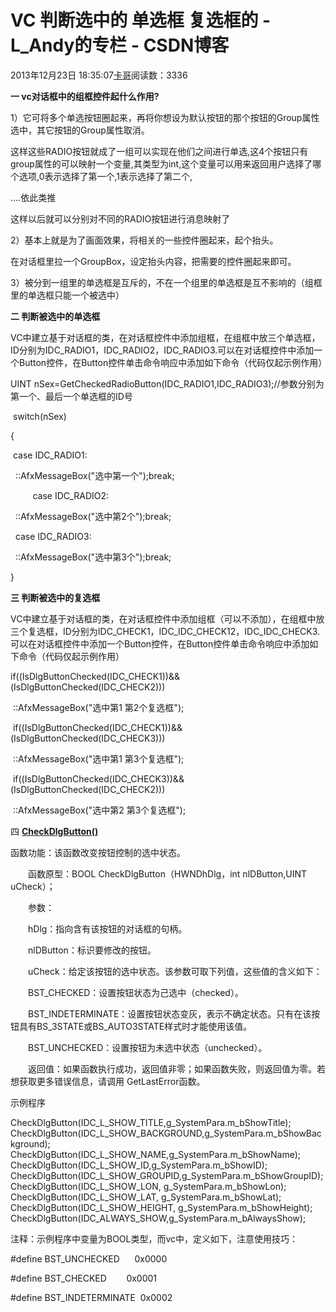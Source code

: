 # VC 判断选中的 单选框 复选框的 - L_Andy的专栏 - CSDN博客

2013年12月23日 18:35:07[卡哥](https://me.csdn.net/L_Andy)阅读数：3336


**一 vc对话框中的组框控件起什么作用?**

1）它可将多个单选按钮圈起来，再将你想设为默认按钮的那个按钮的Group属性选中，其它按钮的Group属性取消。

这样这些RADIO按钮就成了一组可以实现在他们之间进行单选,这4个按钮只有group属性的可以映射一个变量,其类型为int,这个变量可以用来返回用户选择了哪个选项,0表示选择了第一个,1表示选择了第二个,

....依此类推

这样以后就可以分别对不同的RADIO按钮进行消息映射了

2）基本上就是为了画面效果，将相关的一些控件圈起来，起个抬头。

在对话框里拉一个GroupBox，设定抬头内容，把需要的控件圈起来即可。

3）被分到一组里的单选框是互斥的，不在一个组里的单选框是互不影响的（组框里的单选框只能一个被选中）

**二 判断被选中的单选框**

VC中建立基于对话框的类，在对话框控件中添加组框，在组框中放三个单选框，ID分别为IDC_RADIO1，IDC_RADIO2，IDC_RADIO3.可以在对话框控件中添加一个Button控件，在Button控件单击命令响应中添加如下命令（代码仅起示例作用）

UINT nSex=GetCheckedRadioButton(IDC_RADIO1,IDC_RADIO3);//参数分别为第一个、最后一个单选框的ID号

 switch(nSex)

{

 case IDC_RADIO1:

  ::AfxMessageBox("选中第一个");break;

         case IDC_RADIO2:

  ::AfxMessageBox("选中第2个");break;

  case IDC_RADIO3:

  ::AfxMessageBox("选中第3个");break;


}

**三 判断被选中的复选框**

VC中建立基于对话框的类，在对话框控件中添加组框（可以不添加），在组框中放三个复选框，ID分别为IDC_CHECK1，IDC_IDC_CHECK12，IDC_IDC_CHECK3.可以在对话框控件中添加一个Button控件，在Button控件单击命令响应中添加如下命令（代码仅起示例作用）

if((IsDlgButtonChecked(IDC_CHECK1))&&(IsDlgButtonChecked(IDC_CHECK2)))

 ::AfxMessageBox("选中第1 第2个复选框");

 if((IsDlgButtonChecked(IDC_CHECK1))&&(IsDlgButtonChecked(IDC_CHECK3)))

 ::AfxMessageBox("选中第1 第3个复选框");

 if((IsDlgButtonChecked(IDC_CHECK3))&&(IsDlgButtonChecked(IDC_CHECK2)))

 ::AfxMessageBox("选中第2 第3个复选框");

四 [**CheckDlgButton()**](http://blog.csdn.net/xcq1109/article/details/3705800)

函数功能：该函数改变按钮控制的选中状态。

　　函数原型：BOOL CheckDlgButton（HWNDhDlg，int nlDButton,UINT uCheck）；

　　参数：

　　hDlg：指向含有该按钮的对话框的句柄。

　　nlDButton：标识要修改的按钮。

　　uCheck：给定该按钮的选中状态。该参数可取下列值，这些值的含义如下：

　　BST_CHECKED：设置按钮状态为己选中（checked）。

　　BST_INDETERMINATE：设置按钮状态变灰，表示不确定状态。只有在该按钮具有BS_3STATE或BS_AUTO3STATE样式时才能使用该值。

　　BST_UNCHECKED：设置按钮为未选中状态（unchecked）。

　　返回值：如果函数执行成功，返回值非零；如果函数失败，则返回值为零。若想获取更多错误信息，请调用 GetLastError函数。

示例程序

CheckDlgButton(IDC_L_SHOW_TITLE,g_SystemPara.m_bShowTitle);
CheckDlgButton(IDC_L_SHOW_BACKGROUND,g_SystemPara.m_bShowBackground);
CheckDlgButton(IDC_L_SHOW_NAME,g_SystemPara.m_bShowName);
CheckDlgButton(IDC_L_SHOW_ID,g_SystemPara.m_bShowID);
CheckDlgButton(IDC_L_SHOW_GROUPID,g_SystemPara.m_bShowGroupID);
CheckDlgButton(IDC_L_SHOW_LON, g_SystemPara.m_bShowLon);
CheckDlgButton(IDC_L_SHOW_LAT, g_SystemPara.m_bShowLat);
CheckDlgButton(IDC_L_SHOW_HEIGHT, g_SystemPara.m_bShowHeight);
CheckDlgButton(IDC_ALWAYS_SHOW,g_SystemPara.m_bAlwaysShow);

注释：示例程序中变量为BOOL类型，而vc中，定义如下，注意使用技巧：

#define BST_UNCHECKED      0x0000

#define BST_CHECKED        0x0001

#define BST_INDETERMINATE  0x0002

